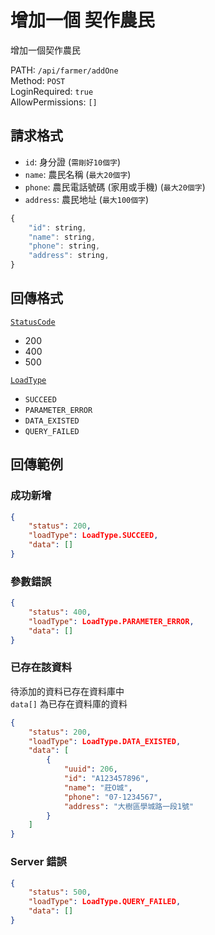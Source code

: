 # 增加一個 契作農民

增加一個契作農民

PATH: `/api/farmer/addOne`  
Method: `POST`  
LoginRequired: `true`  
AllowPermissions: `[]`  


## 請求格式
* `id`: 身分證 (`需剛好10個字`)
* `name`: 農民名稱 (`最大20個字`)
* `phone`: 農民電話號碼 (家用或手機) (`最大20個字`)
* `address`: 農民地址 (`最大100個字`)

```js
{
    "id": string,
    "name": string,
    "phone": string,
    "address": string,
}
```


## 回傳格式
[`StatusCode`](../../types.md#statuscode)  
* 200
* 400
* 500

[`LoadType`](../../types.md#loadtype)  
* `SUCCEED`
* `PARAMETER_ERROR`
* `DATA_EXISTED`
* `QUERY_FAILED`


## 回傳範例
### 成功新增
```json
{
    "status": 200,
    "loadType": LoadType.SUCCEED,
    "data": []
}
```

### 參數錯誤
```json
{
    "status": 400,
    "loadType": LoadType.PARAMETER_ERROR,
    "data": []
}
```

### 已存在該資料  
待添加的資料已存在資料庫中  
`data[]` 為已存在資料庫的資料
```json
{
    "status": 200,
    "loadType": LoadType.DATA_EXISTED,
    "data": [
        {
            "uuid": 206,
            "id": "A123457896",
            "name": "莊O城",
            "phone": "07-1234567",
            "address": "大樹區學城路一段1號"
        }
    ]
}
```

### Server 錯誤  
```json
{
    "status": 500,
    "loadType": LoadType.QUERY_FAILED,
    "data": []
}
```
